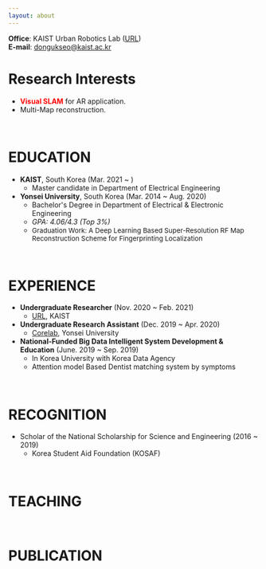 ```yaml
---
layout: about
---
```


**Office**: KAIST Urban Robotics Lab ([URL](http://urobot.kaist.ac.kr/))  
**E-mail**: dongukseo@kaist.ac.kr

# Research Interests
* <span style="color:red">**Visual SLAM**</span> for AR application.
* Multi-Map reconstruction.

<br/>

# EDUCATION
* **KAIST**, South Korea (Mar. 2021 ~ )
  * Master candidate in Department of Electrical Engineering 
* **Yonsei University**, South Korea (Mar. 2014 ~ Aug. 2020)
  * Bachelor's Degree in Department of Electrical & Electronic Engineering 
  * *GPA: 4.06/4.3 (Top 3%)*
  * <span style="font-size:10pt">Graduation Work: A Deep Learning Based Super-Resolution RF Map Reconstruction Scheme for Fingerprinting Localization</span>

<br/>

# EXPERIENCE
* **Undergraduate Researcher** (Nov. 2020 ~ Feb. 2021)
  * [URL](http://urobot.kaist.ac.kr/), KAIST
* **Undergraduate Research Assistant** (Dec. 2019 ~ Apr. 2020)
  * [Corelab](http://corelab.or.kr/), Yonsei University
* **National-Funded Big Data Intelligent System Development & Education** (June. 2019 ~ Sep. 2019)
  * In Korea University with Korea Data Agency
  * Attention model Based Dentist matching system by symptoms

<br/>

# RECOGNITION
* Scholar of the National Scholarship for Science and Engineering (2016 ~ 2019)
  * Korea Student Aid Foundation (KOSAF)

<br/>

# TEACHING

<br/>

# PUBLICATION



<br/>




